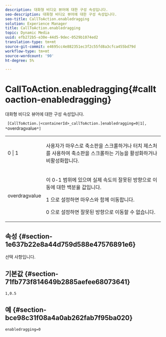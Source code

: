 ```yaml
---
description: 대화형 비디오 뷰어에 대한 구성 속성입니다.
seo-description: 대화형 비디오 뷰어에 대한 구성 속성입니다.
seo-title: CallToAction.enabledragging
solution: Experience Manager
title: CallToAction.enabledragging
topic: Dynamic Media
uuid: efb272b5-e30e-44d5-9dec-0529b1074ed2
translation-type: tm+mt
source-git-commit: e4695cc4e882351ec3f2c55fd8a3cfca455bd79d
workflow-type: tm+mt
source-wordcount: '90'
ht-degree: 5%

---
```



# CallToAction.enabledragging{#calltoaction-enabledragging}

대화형 비디오 뷰어에 대한 구성 속성입니다.

` [CallToAction.|<containerId>_callToAction.]enabledragging=0|1[, *`overdragvalue`*]`

<table id="table_441553CD34C94A58A9D7CBF772DEDDB6"> 
 <tbody> 
  <tr> 
   <td colname="col1"> <p> <span class="codeph"> 0 | 1 </span> </p> </td> 
   <td colname="col2"> <p> 사용자가 마우스로 축소판을 스크롤하거나 터치 제스처를 사용하여 축소판을 스크롤하는 기능을 활성화하거나 비활성화합니다. </p> </td> 
  </tr> 
  <tr> 
   <td colname="col1"> <p> <span class="codeph"> <span class="varname"> overdragvalue  </span> </span> </p> </td> 
   <td colname="col2"> <p> 이 <span class="codeph"> 0-1 </span> 범위에 있으며 실제 속도의 잘못된 방향으로 이동에 대한 백분율 값입니다. </p> <p><span class="codeph"> 1 </span>으로 설정하면 마우스와 함께 이동합니다. </p> <p><span class="codeph"> 0 </span>으로 설정하면 잘못된 방향으로 이동할 수 없습니다. </p> </td> 
  </tr> 
 </tbody> 
</table>

## 속성 {#section-1e637b22e8a44d759d588e47576891e6}

선택 사항입니다.

## 기본값 {#section-71fb773f814649b2885aefee68073641}

`1,0.5`

## 예 {#section-bce98c31f08a4a0ab262fab7f95ba020}

```
enabledragging=0
```

